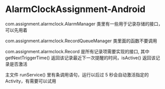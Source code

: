 # AlarmClockAssignment-Android

com.assignment.alarmclock.AlarmManager 类里有一些用于记录存储的接口，可以先用着

com.assignment.alarmclock.RecordQueueManager 类里面的函数不要调用

com.assignment.alarmclock.Record 是所有记录项需要实现的接口, 其中 getNextTriggerTime() 返回该记录最近下一次提醒的时间，isActive() 返回该记录是否激活

主文件 runService() 里有条调用语句，运行以后过 5 秒会自动激活指定的 Activity，有需要可以试用

